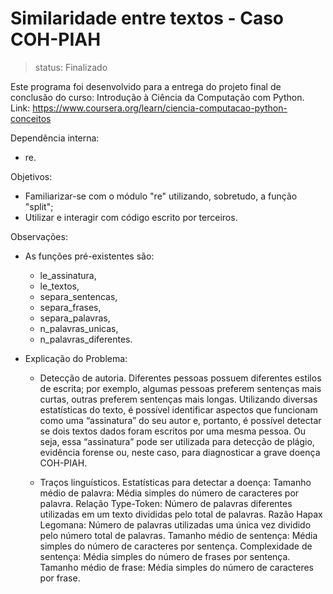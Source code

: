 # Similaridade entre textos - Caso COH-PIAH
> status: Finalizado


Este programa foi desenvolvido para a entrega do projeto final de conclusão do curso: Introdução à Ciência da Computação com Python. 
Link: https://www.coursera.org/learn/ciencia-computacao-python-conceitos


Dependência interna:
- re.


Objetivos:
- Familiarizar-se com o módulo "re" utilizando, sobretudo, a função "split";
- Utilizar e interagir com código escrito por terceiros.


Observações:
- As funções pré-existentes são:
    - le_assinatura,
    - le_textos,
    - separa_sentencas,
    - separa_frases,
    - separa_palavras,
    - n_palavras_unicas,
    - n_palavras_diferentes.

- Explicação do Problema:
    - Detecção de autoria.
      Diferentes pessoas possuem diferentes estilos de escrita; por exemplo, algumas pessoas preferem sentenças mais curtas, outras preferem sentenças mais longas. Utilizando diversas estatísticas do texto, é possível identificar aspectos que funcionam como uma “assinatura” do seu autor e, portanto, é possível detectar se dois textos dados foram escritos por uma mesma pessoa. Ou seja, essa “assinatura” pode ser utilizada para detecção de plágio, evidência forense ou, neste caso, para diagnosticar a grave doença COH-PIAH.
      
    - Traços linguísticos.
     Estatísticas para detectar a doença:
    Tamanho médio de palavra: Média simples do número de caracteres por palavra.
    Relação Type-Token: Número de palavras diferentes utilizadas em um texto divididas pelo total de palavras.
    Razão Hapax Legomana: Número de palavras utilizadas uma única vez dividido pelo número total de palavras.
    Tamanho médio de sentença: Média simples do número de caracteres por sentença.
    Complexidade de sentença: Média simples do número de frases por sentença.
    Tamanho médio de frase: Média simples do número de caracteres por frase.
